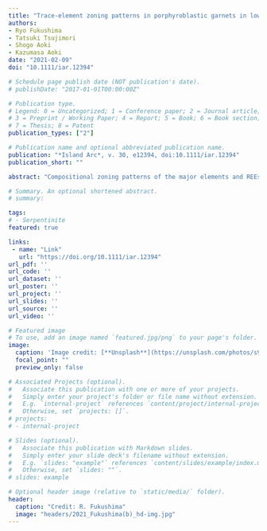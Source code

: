 ```yaml
---
title: "Trace-element zoning patterns in porphyroblastic garnets in low-T eclogites: Parameter optimization of the diffusion-limited REE-uptake model"
authors:
- Ryo Fukushima
- Tatsuki Tsujimori
- Shogo Aoki
- Kazumasa Aoki
date: "2021-02-09"
doi: "10.1111/iar.12394"

# Schedule page publish date (NOT publication's date).
# publishDate: "2017-01-01T00:00:00Z"

# Publication type.
# Legend: 0 = Uncategorized; 1 = Conference paper; 2 = Journal article;
# 3 = Preprint / Working Paper; 4 = Report; 5 = Book; 6 = Book section;
# 7 = Thesis; 8 = Patent
publication_types: ["2"]

# Publication name and optional abbreviated publication name.
publication: "*Island Arc*, v. 30, e12394, doi:10.1111/iar.12394"
publication_short: ""

abstract: "Compositional zoning patterns of the major elements and REEs in prograde-zoned garnets whose Mg/(Mg+Fe) atomic ratios increase rimward have been widely used to understand the metamorphic P–T–t trajectories, and the diffusion-limited REE-uptake model is a promising way to interpret their growth rates and the REE diffusion kinetics in the low-temperature eclogite. In order to elucidate their growth kinetics with Skora et al.’s (2006) diffusion-limited REE uptake model for prograde-zoned garnets, we examine the trace-element zoning patterns of two prograde-zoned porphyroblastic garnets (~6 mm in size) in low-temperature eclogites from two different localities. Core-to-rim trace-element profiles in a garnet (prp5–9alm61–67sps1–3grs24–30) of a glaucophane-bearing epidote eclogite of Syros (Cyclades, Greece) are characterized by the presence of Y + HREE peaks in the mantle, which might be attributed to a continuous breakdown of the titanite to form rutile during the garnet growth. In contrast, those in a garnet (prp4–7alm61–68sps3–10grs23–24) extracted from a lawsonite-eclogite of the South Motagua Mélange (Guatemala) have prominent central peaks of Y + HREEs. Although the REE profiles of both the garnets can be explained by the diffusion-limited uptake, their Mn profiles suggest that their growth-rate laws are different: i.e., diffusion-controlled (Syros) and interface-controlled (South Motagua Mélange). Prior to the model application, we optimize the number of the parameters as the garnet grows with the interface-controlled processes based on the growth Péclet number. In particular, we propose the ratio of the REE diffusivity in the eclogitic matrix to the garnet growth rate as the new parameter. Visualizing the values of the new parameters allows to readily understand the relationship between the REE profiles and the REE-diffusion/garnet-growth kinetics in low-T eclogite. Our model refinement leads to the simple quantitative characterization of core-to-rim REE profiles in garnet in low-temperature eclogites."

# Summary. An optional shortened abstract.
# summary: 

tags: 
# - Serpentinite
featured: true

links:
 - name: "Link"
   url: "https://doi.org/10.1111/iar.12394"
url_pdf: ''
url_code: ''
url_dataset: ''
url_poster: ''
url_project: ''
url_slides: ''
url_source: ''
url_video: ''

# Featured image
# To use, add an image named `featured.jpg/png` to your page's folder. 
image: 
  caption: 'Image credit: [**Unsplash**](https://unsplash.com/photos/s9CC2SKySJM)'
  focal_point: ""
  preview_only: false

# Associated Projects (optional).
#   Associate this publication with one or more of your projects.
#   Simply enter your project's folder or file name without extension.
#   E.g. `internal-project` references `content/project/internal-project/index.md`.
#   Otherwise, set `projects: []`.
# projects:
# - internal-project

# Slides (optional).
#   Associate this publication with Markdown slides.
#   Simply enter your slide deck's filename without extension.
#   E.g. `slides: "example"` references `content/slides/example/index.md`.
#   Otherwise, set `slides: ""`.
# slides: example

# Optional header image (relative to `static/media/` folder).
header:
  caption: "Credit: R. Fukushima"
  image: "headers/2021_Fukushima(b)_hd-img.jpg"
---
```

